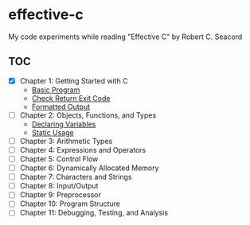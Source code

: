 # effective-c

My code experiments while reading "Effective C" by Robert C. Seacord

## TOC

- [x] Chapter 1: Getting Started with C
  - [Basic Program](src/ch01/basic.c)
  - [Check Return Exit Code](src/ch01/check_return.c)
  - [Formatted Output](src/ch01/formatted_output.c)
- [ ] Chapter 2: Objects, Functions, and Types
  - [Declaring Variables](src/ch02/declare_vars.c)
  - [Static Usage](src/ch02/static_usage.c)
- [ ] Chapter 3: Arithmetic Types
- [ ] Chapter 4: Expressions and Operators
- [ ] Chapter 5: Control Flow
- [ ] Chapter 6: Dynamically Allocated Memory
- [ ] Chapter 7: Characters and Strings
- [ ] Chapter 8: Input/Output
- [ ] Chapter 9: Preprocessor
- [ ] Chapter 10: Program Structure
- [ ] Chapter 11: Debugging, Testing, and Analysis
